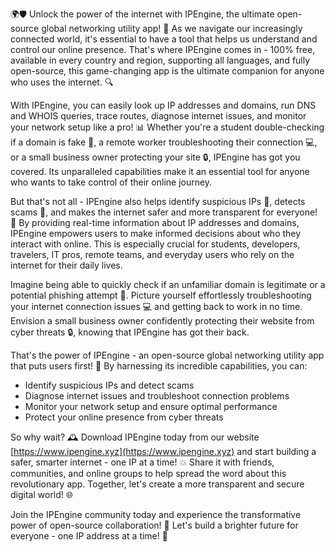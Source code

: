 🌍🛡️ Unlock the power of the internet with IPEngine, the ultimate open-source global networking utility app! 📡 As we navigate our increasingly connected world, it's essential to have a tool that helps us understand and control our online presence. That's where IPEngine comes in - 100% free, available in every country and region, supporting all languages, and fully open-source, this game-changing app is the ultimate companion for anyone who uses the internet. 🔍

With IPEngine, you can easily look up IP addresses and domains, run DNS and WHOIS queries, trace routes, diagnose internet issues, and monitor your network setup like a pro! 📊 Whether you're a student double-checking if a domain is fake 👀, a remote worker troubleshooting their connection 💻, or a small business owner protecting your site 🔒, IPEngine has got you covered. Its unparalleled capabilities make it an essential tool for anyone who wants to take control of their online journey.

But that's not all - IPEngine also helps identify suspicious IPs 🚨, detects scams 🤑, and makes the internet safer and more transparent for everyone! 💪 By providing real-time information about IP addresses and domains, IPEngine empowers users to make informed decisions about who they interact with online. This is especially crucial for students, developers, travelers, IT pros, remote teams, and everyday users who rely on the internet for their daily lives.

Imagine being able to quickly check if an unfamiliar domain is legitimate or a potential phishing attempt 🚫. Picture yourself effortlessly troubleshooting your internet connection issues 💻 and getting back to work in no time. Envision a small business owner confidently protecting their website from cyber threats 🔒, knowing that IPEngine has got their back.

That's the power of IPEngine - an open-source global networking utility app that puts users first! 🌟 By harnessing its incredible capabilities, you can:

* Identify suspicious IPs and detect scams
* Diagnose internet issues and troubleshoot connection problems
* Monitor your network setup and ensure optimal performance
* Protect your online presence from cyber threats

So why wait? 🕰️ Download IPEngine today from our website [https://www.ipengine.xyz](https://www.ipengine.xyz) and start building a safer, smarter internet - one IP at a time! 💥 Share it with friends, communities, and online groups to help spread the word about this revolutionary app. Together, let's create a more transparent and secure digital world! 🌐

Join the IPEngine community today and experience the transformative power of open-source collaboration! 👫 Let's build a brighter future for everyone - one IP address at a time! 💪